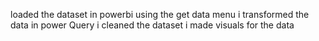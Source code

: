 loaded the dataset in powerbi using the get data menu
i transformed the data in power Query
i cleaned the dataset
i made visuals for the data
